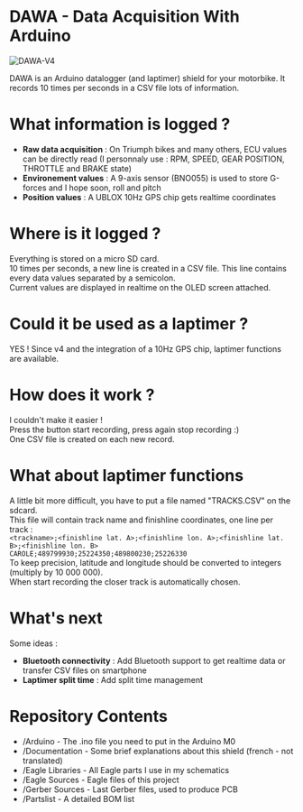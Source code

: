 # DAWA - Data Acquisition With Arduino
![DAWA-V4](http://dawa.panik-po.com/images/dawa-v4.jpg)

DAWA is an Arduino datalogger (and laptimer) shield for your motorbike.
It records 10 times per seconds in a CSV file lots of information.

# What information is logged ?
* __Raw data acquisition__ : On Triumph bikes and many others, ECU values can be directly read (I personnaly use : RPM, SPEED, GEAR POSITION, THROTTLE and BRAKE state)
* __Environement values__ : A 9-axis sensor (BNO055) is used to store G-forces and I hope soon, roll and pitch
* __Position values__ : A UBLOX 10Hz GPS chip gets realtime coordinates

# Where is it logged ?
Everything is stored on a micro SD card.  
10 times per seconds, a new line is created in a CSV file. This line contains every data values separated by a semicolon.  
Current values are displayed in realtime on the OLED screen attached.

# Could it be used as a laptimer ?
YES ! Since v4 and the integration of a 10Hz GPS chip, laptimer functions are available.

# How does it work ?
I couldn't make it easier !  
Press the button start recording, press again stop recording :)  
One CSV file is created on each new record.

# What about laptimer functions
A little bit more difficult, you have to put a file named "TRACKS.CSV" on the sdcard.  
This file will contain track name and finishline coordinates, one line per track :  
`<trackname>;<finishline lat. A>;<finishline lon. A>;<finishline lat. B>;<finishline lon. B>`  
`CAROLE;489799930;25224350;489800230;25226330`  
To keep precision, latitude and longitude should be converted to integers (multiply by 10 000 000).  
When start recording the closer track is automatically chosen.

# What's next
Some ideas :  
* __Bluetooth connectivity__ : Add Bluetooth support to get realtime data or transfer CSV files on smartphone
* __Laptimer split time__ : Add split time management

# Repository Contents
* /Arduino - The .ino file you need to put in the Arduino M0
* /Documentation - Some brief explanations about this shield (french - not translated)
* /Eagle Libraries - All Eagle parts I use in my schematics
* /Eagle Sources - Eagle files of this project
* /Gerber Sources - Last Gerber files, used to produce PCB
* /Partslist - A detailed BOM list

